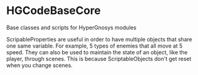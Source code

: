 # HGCodeBaseCore
 Base classes and scripts for HyperGnosys modules

 ScripableProperties are useful in order to have multiple objects that share one same variable. For example, 5 types of enemies that all move at 5 speed.
 They can also be used to maintain the state of an object, like the player, through scenes. This is because ScriptableObjects don't get reset when you change scenes.